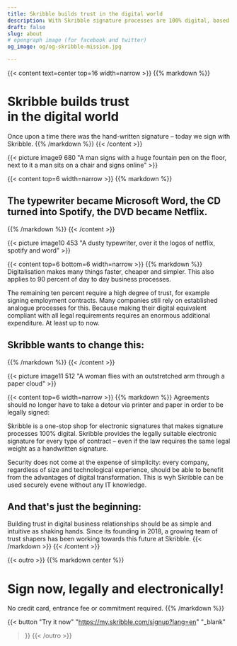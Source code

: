 ```yaml
---
title: Skribble builds trust in the digital world
description: With Skribble signature processes are 100% digital, based on the qualified electronic signature “QES” - the e-signature, which is equivalent to your hand-written signature according to Swiss and EU law.
draft: false
slug: about
# opengraph image (for facebook and twitter)
og_image: og/og-skribble-mission.jpg

---
```


{{< content text=center top=16 width=narrow >}}
{{% markdown %}}
# Skribble builds trust <br class="hide-for-mobile">in the digital world
Once upon a time there was the hand-written signature –
today we sign with Skribble.
{{% /markdown %}}
{{< /content >}}

{{< picture image9 680 "A man signs with a huge fountain pen on the floor, next to it a man sits on a chair and signs online" >}}

{{< content top=6 width=narrow >}}
{{% markdown %}}
## The typewriter became Microsoft Word, the CD turned into Spotify, the DVD became Netflix.
{{% /markdown %}}
{{< /content >}}

{{< picture image10 453 "A dusty typewriter, over it the logos of netflix, spotify and word" >}}

{{< content top=6 bottom=6 width=narrow >}}
{{% markdown %}}
Digitalisation makes many things faster, cheaper and simpler. This also applies to 90 percent of day to day business processes.

The remaining ten percent require a high degree of trust, for example signing employment contracts. Many companies still rely on established analogue processes for this. Because making their digital equivalent compliant with all legal requirements requires an enormous additional expenditure. At least up to now.

## Skribble wants to change this:
{{% /markdown %}}
{{< /content >}}

{{< picture image11 512 "A woman flies with an outstretched arm through a paper cloud" >}}

{{< content top=6 width=narrow >}}
{{% markdown %}}
Agreements should no longer have to take a detour via printer and paper in order to be legally signed: 

Skribble is a one-stop shop for electronic signatures that makes signature processes 100% digital. Skribble provides the legally suitable electronic signature for every type of contract – even if the law requires the same legal weight as a handwritten signature.

Security does not come at the expense of simplicity: every company, regardless of size and technological experience, should be able to benefit from the advantages of digital transformation. This is wyh Skribble can be used securely evene without any IT knowledge. 

## And that's just the beginning:
Building trust in digital business relationships should be as simple and
intuitive as shaking hands. Since its founding in 2018, a growing team of 
trust shapers has been working towards this future at Skribble.
{{< /markdown >}}
{{< /content >}}

{{< outro >}}
{{% markdown center %}}
# Sign now, legally and electronically!
No credit card, entrance fee or commitment required.
{{% /markdown %}}

{{< button
  "Try it now"
  "https://my.skribble.com/signup?lang=en"
  "_blank"
>}}
{{< /outro >}}
